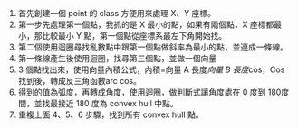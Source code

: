 1. 首先創建一個 point 的 class 方便用來處理 X、Y 座標。
2. 第一步先處理第一個點，我抓的是 X 最小的點，如果有兩個點，X 座標都最小，那比較最小 Y 點，第一個點從座標系最左下角開始找。
3. 第二個使用迴圈尋找亂數點中跟第一個點做斜率為最小的點，並連成一條線。
4. 第一條線產生後使用迴圈，找尋第三個點，並做一個向量
5. 3 個點找出來，使用向量內積公式，內積=向量 A 長度*向量 B 長度*cos，Cos找到後，轉成反三角函數arc cos。
6. 得到的值為弧度，再轉成角度，使用迴圈，做判斷式讓角度處在 0 度到 180度間，並找最接近 180 度為 convex hull 中點。
7. 重複上面 4、5、6 步驟，找到所有 convex hull 點。
